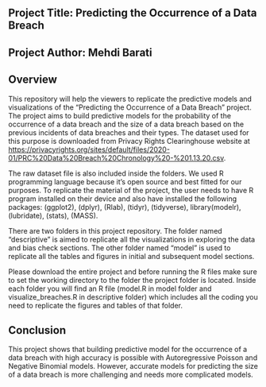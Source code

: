 ## Project Title: Predicting the Occurrence of a Data Breach
## Project Author: Mehdi Barati

## Overview
This repository will help the viewers to replicate the predictive models and visualizations of the “Predicting the Occurrence of a Data Breach” project. The project aims to build predictive models for the probability of the occurrence of a data breach and the size of a data breach based on the previous incidents of data breaches and their types. The dataset used for this purpose is downloaded from Privacy Rights Clearinghouse website at https://privacyrights.org/sites/default/files/2020-01/PRC%20Data%20Breach%20Chronology%20-%201.13.20.csv. 

The raw dataset file is also included inside the folders. We used R programming language because it’s open source and best fitted for our purposes.
To replicate the material of the project, the user needs to have R program installed on their device and also have installed the following packages: 
 (ggplot2), (dplyr), (Rlab), (tidyr), (tidyverse), library(modelr), (lubridate), (stats), (MASS).
 
 
There are two folders in this project repository. The folder named “descriptive” is aimed to replicate all the visualizations in exploring the data and bias check sections. The other folder named “model” is used to replicate all the tables and figures in initial and subsequent model sections.

Please download the entire project and before running the R files make sure to set the working directory to the folder the project folder is located. Inside each folder you will find an R file (model.R in model folder and visualize_breaches.R in descriptive folder) which includes all the coding you need to replicate the figures and tables of that folder.


## Conclusion
This project shows that building predictive model for the occurrence of a data breach with high accuracy is possible with Autoregressive Poisson and Negative Binomial models. However, accurate models for predicting the size of a data breach is more challenging and needs more complicated models.
